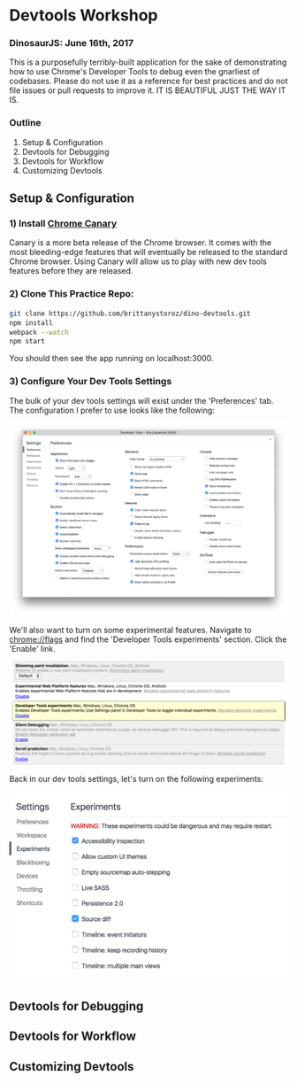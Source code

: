 # Devtools Workshop
### DinosaurJS: June 16th, 2017 

This is a purposefully terribly-built application for the sake of demonstrating how to use Chrome's Developer Tools to debug even the gnarliest of codebases. Please do not use it as a reference for best practices and do not file issues or pull requests to improve it. IT IS BEAUTIFUL JUST THE WAY IT IS.

### Outline
1) Setup & Configuration
2) Devtools for Debugging
3) Devtools for Workflow
4) Customizing Devtools

## Setup & Configuration

### 1) Install [Chrome Canary](https://www.google.com/chrome/browser/canary.html)

Canary is a more beta release of the Chrome browser. It comes with the most bleeding-edge features that will eventually be released to the standard Chrome browser. Using Canary will allow us to play with new dev tools features before they are released.

### 2) Clone This Practice Repo:

```bash
git clone https://github.com/brittanystoroz/dino-devtools.git 
npm install
webpack --watch
npm start
```

You should then see the app running on localhost:3000.

### 3) Configure Your Dev Tools Settings

The bulk of your dev tools settings will exist under the 'Preferences' tab. The configuration I prefer to use looks like the following: 

![Dev Tools Settings](./workshop-assets/settings.png)

We'll also want to turn on some experimental features. Navigate to [chrome://flags](chrome://flags) and find the 'Developer Tools experiments' section. Click the 'Enable' link.

![Chrome Flags](./workshop-assets/flags.png)

Back in our dev tools settings, let's turn on the following experiments:

![Initial Experiments](./workshop-assets/experiments-v1.png)



## Devtools for Debugging
## Devtools for Workflow
## Customizing Devtools